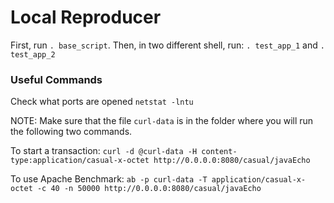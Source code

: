 # Local Reproducer

First, run `. base_script`. Then, in two different shell, run: `. test_app_1` and `. test_app_2`

### Useful Commands

Check what ports are opened
`netstat -lntu`

NOTE: Make sure that the file `curl-data` is in the folder where you will run the following two commands.

To start a transaction:
`curl -d @curl-data -H content-type:application/casual-x-octet http://0.0.0.0:8080/casual/javaEcho`

To use Apache Benchmark:
`ab -p curl-data -T application/casual-x-octet -c 40 -n 50000 http://0.0.0.0:8080/casual/javaEcho`
